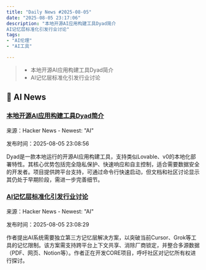 ```yaml
---
title: "Daily News #2025-08-05"
date: "2025-08-05 23:17:06"
description: "本地开源AI应用构建工具Dyad简介
AI记忆层标准化引发行业讨论"
tags: 
- "AI伦理"
- "AI工具"

---
```


> - 本地开源AI应用构建工具Dyad简介
> - AI记忆层标准化引发行业讨论

## 🤖 AI News

### [本地开源AI应用构建工具Dyad简介](https://github.com/dyad-sh/dyad)

来源：Hacker News - Newest: "AI"

发布时间：2025-08-05 23:08:56

Dyad是一款本地运行的开源AI应用构建工具，支持类似Lovable、v0的本地化部署特性。其核心优势包括完全隐私保护、快速响应和自主控制，适合需要数据安全的开发者。项目提供跨平台支持，可通过命令行快速启动，但文档和社区讨论显示其仍处于早期阶段，需进一步完善细节。

### [AI记忆层标准化引发行业讨论](https://news.ycombinator.com/item?id=44798987)

来源：Hacker News - Newest: "AI"

发布时间：2025-08-05 23:08:29

作者提出AI系统需要独立第三方记忆层解决方案，以突破当前Cursor、Grok等工具的记忆限制。该方案需支持跨平台上下文共享、消除厂商锁定，并整合多源数据（PDF、网页、Notion等）。作者正在开发CORE项目，呼吁社区对记忆所有权进行探讨。
